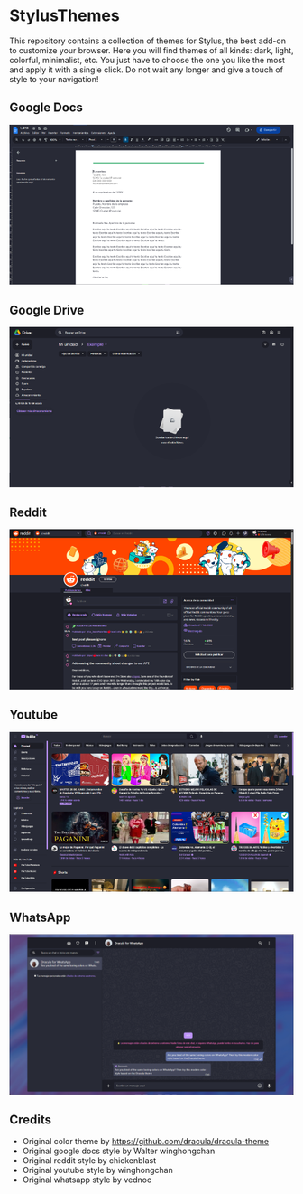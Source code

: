 # StylusThemes
This repository contains a collection of themes for Stylus, the best add-on to customize your browser. Here you will find themes of all kinds: dark, light, colorful, minimalist, etc. You just have to choose the one you like the most and apply it with a single click. Do not wait any longer and give a touch of style to your navigation!

## Google Docs

![This is an image](/resources/docs.png)

## Google Drive

![This is an image](/resources/drive.png)

## Reddit

![This is an image](/resources/reddit.png)

## Youtube

![This is an image](/resources/youtube.png)

## WhatsApp

![This is an image](/resources/whatsapp.png)

## Credits

- Original color theme by https://github.com/dracula/dracula-theme
- Original google docs style by Walter winghongchan
- Original reddit style by chickenblast
- Original youtube style by winghongchan
- Original whatsapp style by vednoc